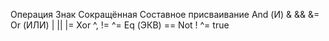 Операция Знак Сокращённая Составное
присваивание
And (И) & && &=
Or (ИЛИ) | || |=
Xor ^, != ^=
Eq (ЭКВ) ==
Not ! ^= true